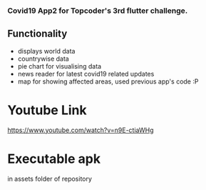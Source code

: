 ### Covid19 App2 for Topcoder's 3rd flutter challenge.

## Functionality
- displays world data
- countrywise data
- pie chart for visualising data
- news reader for latest covid19 related updates
- map for showing affected areas, used previous app's code :P
  
# Youtube Link
https://www.youtube.com/watch?v=n9E-ctiaWHg

# Executable apk
in assets folder of repository